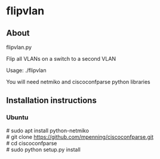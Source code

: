 # flipvlan #

## About ##
flipvlan.py

Flip all VLANs on a switch to a second VLAN  

Usage: ./flipvlan <IP of switch> <original VLAN> <new VLAN>  

You will need netmiko and ciscoconfparse python libraries  

## Installation instructions ##

### Ubuntu ###
\# sudo apt install python-netmiko  
\# git clone https://github.com/mpenning/ciscoconfparse.git  
\# cd ciscoconfparse  
\# sudo python setup.py install  

